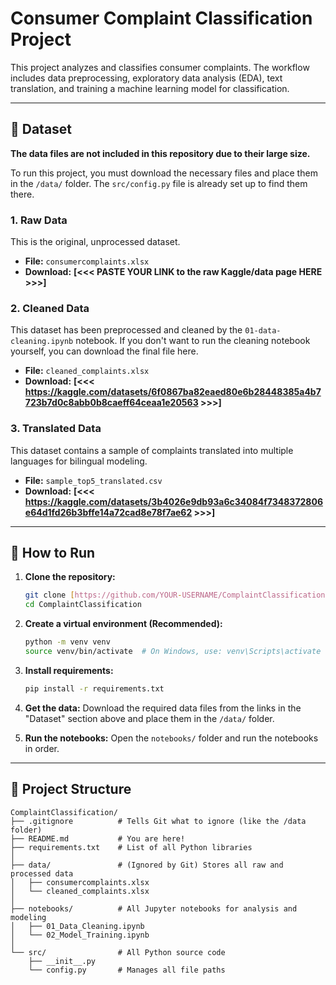 # Consumer Complaint Classification Project

This project analyzes and classifies consumer complaints. The workflow includes data preprocessing, exploratory data analysis (EDA), text translation, and training a machine learning model for classification.

---

## 💾 Dataset

**The data files are not included in this repository due to their large size.**

To run this project, you must download the necessary files and place them in the `/data/` folder. The `src/config.py` file is already set up to find them there.

### 1. Raw Data

This is the original, unprocessed dataset.

* **File:** `consumercomplaints.xlsx`
* **Download:** **[<<< PASTE YOUR LINK to the raw Kaggle/data page HERE >>>]**

### 2. Cleaned Data

This dataset has been preprocessed and cleaned by the `01-data-cleaning.ipynb` notebook. If you don't want to run the cleaning notebook yourself, you can download the final file here.

* **File:** `cleaned_complaints.xlsx`
* **Download:** **[<<< https://kaggle.com/datasets/6f0867ba82eaed80e6b28448385a4b7723b7d0c8abb0b8caeff64ceaa1e20563 >>>]**

### 3. Translated Data

This dataset contains a sample of complaints translated into multiple languages for bilingual modeling.

* **File:** `sample_top5_translated.csv`
* **Download:** **[<<< https://kaggle.com/datasets/3b4026e9db93a6c34084f7348372806e64d1fd26b3bffe14a72cad8e78f7ae62 >>>]**

---

## 🚀 How to Run

1.  **Clone the repository:**
    ```bash
    git clone [https://github.com/YOUR-USERNAME/ComplaintClassification.git](https://github.com/YOUR-USERNAME/ComplaintClassification.git)
    cd ComplaintClassification
    ```

2.  **Create a virtual environment (Recommended):**
    ```bash
    python -m venv venv
    source venv/bin/activate  # On Windows, use: venv\Scripts\activate
    ```

3.  **Install requirements:**
    ```bash
    pip install -r requirements.txt
    ```

4.  **Get the data:**
    Download the required data files from the links in the "Dataset" section above and place them in the `/data/` folder.

5.  **Run the notebooks:**
    Open the `notebooks/` folder and run the notebooks in order.

---

## 📂 Project Structure

```
ComplaintClassification/
├── .gitignore          # Tells Git what to ignore (like the /data folder)
├── README.md           # You are here!
├── requirements.txt    # List of all Python libraries
│
├── data/               # (Ignored by Git) Stores all raw and processed data
│   ├── consumercomplaints.xlsx
│   └── cleaned_complaints.xlsx
│
├── notebooks/          # All Jupyter notebooks for analysis and modeling
│   ├── 01_Data_Cleaning.ipynb
│   └── 02_Model_Training.ipynb
│
└── src/                # All Python source code
    ├── __init__.py
    └── config.py       # Manages all file paths
```
